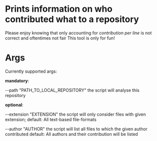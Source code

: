 # Prints information on who contributed what to a repository
Please enjoy knowing that only accounting for _contribution per line_ is not correct and oftentimes not fair
This tool is only for fun!

# Args
Currently supported args: 

**mandatory**:

--path "PATH_TO_LOCAL_REPOSITORY"
the script will analyse this repository

**optional**:

--extension "EXTENSION"
the script will only consider files with given extension;
default: All text-based file-formats

--author "AUTHOR"
the script will list all files to which the given author contributed
default: All authors and their contribution will be listed
